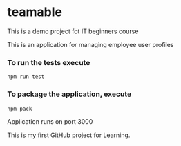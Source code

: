 # teamable
This is a demo project fot IT beginners course 

This is an application for managing employee  user profiles


### To run the tests execute

    npm run test

### To package the application, execute

    npm pack
    
    
  Application runs on port 3000

This is my first GitHub project for Learning.


